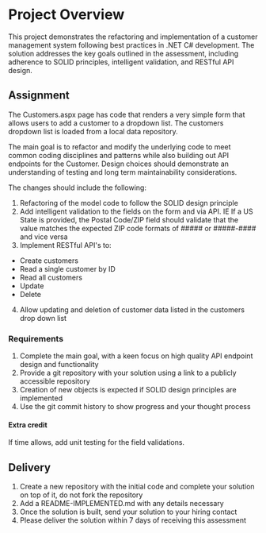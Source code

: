 # Project Overview

This project demonstrates the refactoring and implementation of a customer management system following best practices in .NET C# development. The solution addresses the key goals outlined in the assessment, including adherence to SOLID principles, intelligent validation, and RESTful API design.

## Assignment

The Customers.aspx page has code that renders a very simple form that allows users to add a customer to a dropdown list. The customers
dropdown list is loaded from a local data repository.

The main goal is to refactor and modify the underlying code to meet common coding disciplines and patterns while also building out API endpoints for the Customer. 
Design choices should demonstrate an understanding of testing and long term maintainability considerations.

The changes should include the following:

1. Refactoring of the model code to follow the SOLID design principle
2. Add intelligent validation to the fields on the form and via API. IE If a US State is provided, the Postal Code/ZIP field should validate that the 
value matches the expected ZIP code formats of ##### or #####-#### and vice versa
3. Implement RESTful API's to:
  - Create customers
  - Read a single customer by ID
  - Read all customers
  - Update
  - Delete
4. Allow updating and deletion of customer data listed in the customers drop down list


### Requirements

1. Complete the main goal, with a keen focus on high quality API endpoint design and functionality
2. Provide a git repository with your solution using a link to a publicly accessible repository
3. Creation of new objects is expected if SOLID design principles are implemented
4. Use the git commit history to show progress and your thought process

#### Extra credit

If time allows, add unit testing for the field validations.

## Delivery

1. Create a new repository with the initial code and complete your solution on top of it, do not fork the repository
2. Add a README-IMPLEMENTED.md with any details necessary
3. Once the solution is built, send your solution to your hiring contact
4. Please deliver the solution within 7 days of receiving this assessment
